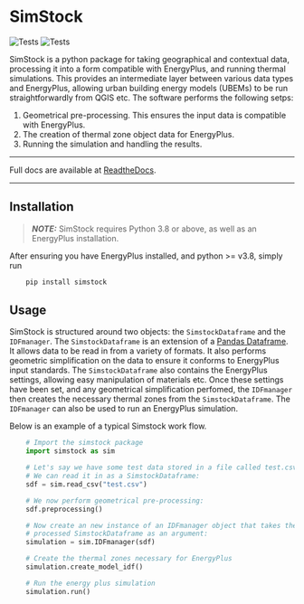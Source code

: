 # SimStock

![Tests](https://github.com/UCL/simstock/actions/workflows/test.yaml/badge.svg) ![Tests](https://github.com/UCL/simstock/actions/workflows/release.yaml/badge.svg)

SimStock is a python package for taking geographical and contextual data, processing it into a form compatible with EnergyPlus, and running thermal simulations. This provides an intermediate layer between various data types and EnergyPlus, allowing urban building energy models (UBEMs) to be run straightforwardly from QGIS etc. The software performs the following setps: 

   1. Geometrical pre-processing. This ensures the input data is compatible with EnergyPlus.
   2. The creation of thermal zone object data for EnergyPlus.
   3. Running the simulation and handling the results. 

---

Full docs are available at [ReadtheDocs](https://simstock.readthedocs.io/en/latest/index.html).

---

## Installation

> **_NOTE:_**  SimStock requires Python 3.8 or above, as well as an EnergyPlus installation.


After ensuring you have EnergyPlus installed, and python >= v3.8, simply run 

``` bash
    pip install simstock
```


## Usage

SimStock is structured around two objects: the ``SimstockDataframe`` and the ``IDFmanager``. The ``SimstockDataframe`` is an extension of a [Pandas Dataframe](https://pandas.pydata.org/docs/reference/api/pandas.DataFrame.html). It allows data to be read in from a variety of formats. It also performs geometric simplification on the data to ensure it conforms to EnergyPlus input standards. The ``SimstockDataframe`` also contains the EnergyPlus settings, allowing easy manipulation of materials etc. Once these settings have been set, and any geometrical simplification perfomed, the ``IDFmanager`` then creates the necessary thermal zones from the ``SimstockDataframe``. The ``IDFmanager`` can also be used to run an EnergyPlus simulation. 

Below is an example of a typical Simstock work flow.

``` python
    # Import the simstock package
    import simstock as sim

    # Let's say we have some test data stored in a file called test.csv. 
    # We can read it in as a SimstockDataframe:
    sdf = sim.read_csv("test.csv")

    # We now perform geometrical pre-processing:
    sdf.preprocessing()

    # Now create an new instance of an IDFmanager object that takes the
    # processed SimstockDataframe as an argument:
    simulation = sim.IDFmanager(sdf)

    # Create the thermal zones necessary for EnergyPlus
    simulation.create_model_idf()

    # Run the energy plus simulation
    simulation.run()
```


